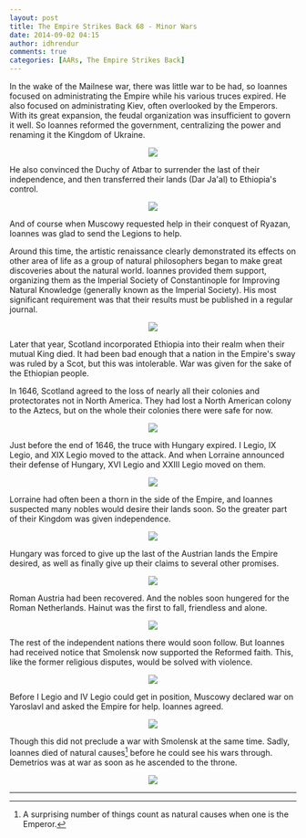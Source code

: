 ```yaml
---
layout: post
title: The Empire Strikes Back 68 - Minor Wars
date: 2014-09-02 04:15
author: idhrendur
comments: true
categories: [AARs, The Empire Strikes Back]
---
```

In the wake of the Mailnese war, there was little war to be had, so Ioannes focused on administrating the Empire while his various truces expired. He also focused on administrating Kiev, often overlooked by the Emperors. With its great expansion, the feudal organization was insufficient to govern it well. So Ioannes reformed the government, centralizing the power and renaming it the Kingdom of Ukraine.
<p align="center"><img src="/assets/tesb_images/68-1.png"></p>

He also convinced the Duchy of Atbar to surrender the last of their independence, and then transferred their lands (Dar Ja'al) to Ethiopia's control.
<p align="center"><img src="/assets/tesb_images/68-2.png"></p>

And of course when Muscowy requested help in their conquest of Ryazan, Ioannes was glad to send the Legions to help.

Around this time, the artistic renaissance clearly demonstrated its effects on other area of life as a group of natural philosophers began to make great discoveries about the natural world. Ioannes provided them support, organizing them as the Imperial Society of Constantinople for Improving Natural Knowledge (generally known as the Imperial Society). His most significant requirement was that their results must be published in a regular journal.
<p align="center"><img src="/assets/tesb_images/68-3.png"></p>

Later that year, Scotland incorporated Ethiopia into their realm when their mutual King died. It had been bad enough that a nation in the Empire's sway was ruled by a Scot, but this was intolerable. War was given for the sake of the Ethiopian people.

In 1646, Scotland agreed to the loss of nearly all their colonies and protectorates not in North America. They had lost a North American colony to the Aztecs, but on the whole their colonies there were safe for now.
<p align="center"><img src="/assets/tesb_images/68-4.png"></p>

Just before the end of 1646, the truce with Hungary expired. I Legio, IX Legio, and XIX Legio moved to the attack. And when Lorraine announced their defense of Hungary, XVI Legio and XXIII Legio moved on them.
<p align="center"><img src="/assets/tesb_images/68-5.png"></p>

Lorraine had often been a thorn in the side of the Empire, and Ioannes suspected many nobles would desire their lands soon. So the greater part of their Kingdom was given independence.
<p align="center"><img src="/assets/tesb_images/68-6.png"></p>

Hungary was forced to give up the last of the Austrian lands the Empire desired, as well as finally give up their claims to several other promises.
<p align="center"><img src="/assets/tesb_images/68-7.png"></p>

Roman Austria had been recovered. And the nobles soon hungered for the Roman Netherlands. Hainut was the first to fall, friendless and alone.
<p align="center"><img src="/assets/tesb_images/68-8.png"></p>

The rest of the independent nations there would soon follow. But Ioannes had received notice that Smolensk now supported the Reformed faith. This, like the former religious disputes, would be solved with violence.
<p align="center"><img src="/assets/tesb_images/68-9.png"></p>

Before I Legio and IV Legio could get in position, Muscowy declared war on Yaroslavl and asked the Empire for help. Ioannes agreed.
<p align="center"><img src="/assets/tesb_images/68-10.png"></p>

Though this did not preclude a war with Smolensk at the same time. Sadly, Ioannes died of natural causes[^1] before he could see his wars through. Demetrios was at war as soon as he ascended to the throne.
<p align="center"><img src="/assets/tesb_images/68-11.png"></p>

***

[^1]: A surprising number of things count as natural causes when one is the Emperor.
